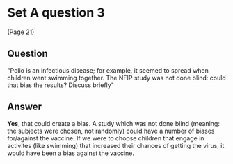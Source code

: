 # Set A question 3 
(Page 21)

## Question

"Polio is an infectious disease; for example, it seemed to spread when children went swimming together. The
NFIP study was not done blind: could that bias the results? Discuss briefly"

## Answer

**Yes**, that could create a bias. 
A study which was not done blind (meaning: the subjects were chosen, not randomly) could have a number of biases for/against the vaccine. 
If we were to choose children that engage in activites (like swimming) that increased their chances of getting the virus, it would have been a bias against the vaccine.

